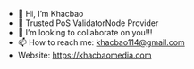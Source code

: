 - 👋 Hi, I’m Khacbao
- 🌱 Trusted PoS ValidatorNode Provider
- 💞️ I’m looking to collaborate on you!!!
- 📫 How to reach me: khacbao114@gmail.com
- Website: https://khacbaomedia.com

<!---
khacbao114/khacbao114 is a ✨ special ✨ repository because its `README.md` (this file) appears on your GitHub profile.
You can click the Preview link to take a look at your changes.
--->
